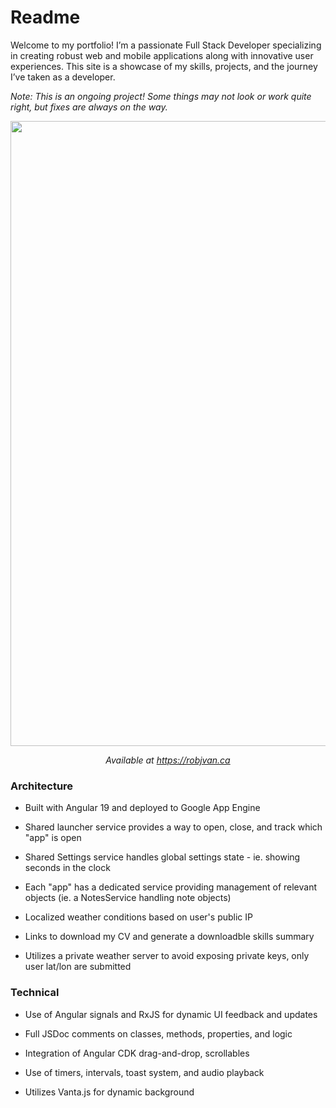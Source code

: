 # Readme

Welcome to my portfolio!  I’m a passionate Full Stack Developer specializing in creating robust web and mobile applications along with innovative user experiences. This site is a showcase of my skills, projects, and the journey I’ve taken as a developer.

_Note: This is an ongoing project!  Some things may not look or work quite right, but fixes are always on the way._
<br>
<p style="text-align: center;">
<img src="https://cv-site-458500.nn.r.appspot.com/images/thumbnails/site-thumbnail.png" width="1000">
</p>

<p style="text-align: center; font-style: italic;">
Available at <a href="https://robjvan.ca"> https://robjvan.ca </a>
</p>

### Architecture

- Built with Angular 19 and deployed to Google App Engine

- Shared launcher service provides a way to open, close, and track which "app" is open

- Shared Settings service handles global settings state - ie. showing seconds in the clock

- Each "app" has a dedicated service providing management of relevant objects (ie. a NotesService handling note objects)

- Localized weather conditions based on user's public IP

- Links to download my CV and generate a downloadble skills summary

- Utilizes a private weather server to avoid exposing private keys, only user lat/lon are submitted

### Technical

- Use of Angular signals and RxJS for dynamic UI feedback and updates

- Full JSDoc comments on classes, methods, properties, and logic

- Integration of Angular CDK drag-and-drop, scrollables

- Use of timers, intervals, toast system, and audio playback

- Utilizes Vanta.js for dynamic background

<!-- TODO(RV): Add more features, comments, etc. -->